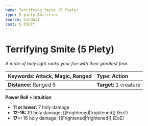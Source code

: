 ```yaml
---
name: Terrifying Smite (5 Piety)
type: 5-piety Abilities
source: Conduit
cost: 5 PIETY
---
```


# Terrifying Smite (5 Piety)

*A mote of holy light racks your foe with their greatest fear.*

| **Keywords:** Attack, Magic, Ranged | **Type:** Action       |
| :---------------------------------- | :--------------------- |
| **Distance:** Ranged 5              | **Target:** 1 creature |

**Power Roll + Intuition**

- **11 or lower:** 7 holy damage
- **12-16:** 10 holy damage; [[Frightened|frightened]] (EoT)
- **17+:** 16 holy damage; [[Frightened|frightened]] (EoE)

